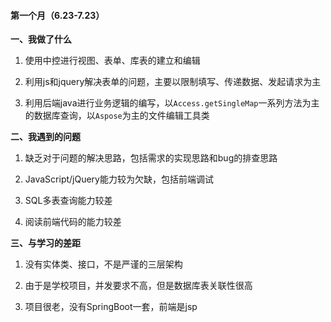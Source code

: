 #### 第一个月（6.23-7.23）

**一、我做了什么**

1. 使用中控进行视图、表单、库表的建立和编辑

2. 利用js和jquery解决表单的问题，主要以限制填写、传递数据、发起请求为主

3. 利用后端java进行业务逻辑的编写，以`Access.getSingleMap`一系列方法为主的数据库查询，以`Aspose`为主的文件编辑工具类

**二、我遇到的问题**

1. 缺乏对于问题的解决思路，包括需求的实现思路和bug的排查思路

2. JavaScript/jQuery能力较为欠缺，包括前端调试

3. SQL多表查询能力较差

4. 阅读前端代码的能力较差

**三、与学习的差距**

1. 没有实体类、接口，不是严谨的三层架构

2. 由于是学校项目，并发要求不高，但是数据库表关联性很高

3. 项目很老，没有SpringBoot一套，前端是jsp
